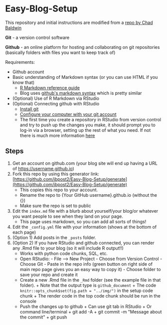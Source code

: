 # Easy-Blog-Setup

This repository and initial instructions are modified from a [repo by Chad Baldwin](https://chadbaldwin.net/2021/03/14/how-to-build-a-sql-blog.html)

**Git** - a version control software  

**Github** - an online platform for hosting and collaborating on git repositories (basically folders with files you want to keep track of)

Requirements:
- Github account
- Basic understanding of Markdown syntax (or you can use HTML if you know that)
    - [R Markdown reference guide](https://www.rstudio.com/wp-content/uploads/2015/03/rmarkdown-reference.pdf?_ga=2.243129861.649238065.1666362515-276851843.1648675901)
    - Blog uses [github's markdown syntax](https://github.com/adam-p/markdown-here/wiki/Markdown-Cheatsheet) which is pretty similar
- (Optional) Use of R Markdown via RStudio
- (Optional) Connecting github with RStudio
    - [Install git](https://happygitwithr.com/install-git.html)
    - [Configure your computer with your git account](https://happygitwithr.com/hello-git.html)
    - The first time you create a repository in RStudio from version control and try to push up the changes you make, it should prompt you to log-in via a browser, setting up the rest of what you need.  If not there is much more information [here](https://happygitwithr.com/rstudio-git-github.html)


## Steps

1. Get an account on github.com (your blog site will end up having a URL of https://username.github.io)
2. Fork this repo by using this generator link: [https://github.com/jbpost2/Easy-Blog-Setup/generate](https://github.com/jbpost2/Easy-Blog-Setup/generate)
    + This copies this repo to your account.
    + Rename the repo to {Your GitHub username}.github.io (without the {})
    + Make sure the repo is set to public
3. Edit the `index.md` file with a blurb about yourself/your blog/or whatever you want people to see when they land on your page.
    + This page uses markdown, so you can add all sorts of things!
4. Edit the `_config.yml` file with your information (shows at the bottom of each page)
5. (Option 1) Add posts in the `_posts` folder.
6. (Option 2) If you have RStudio and github connected, you can render any .Rmd file to your blog (so it will include R output!!)
    + Works with python code chunks, SQL, etc.
    + Open RStudio: 
            - File --> New Project 
            - Choose from Version Control
            - Choose Git
            - Paste in the repo info (green button on right side of main repo page gives you an easy way to copy it)
            - Choose folder to save your repo and create it
    + Create a new .Rmd file in the `_Rmd` folder (see the example file in that folder).
            + Note that the output type is `github_document`
            + The code `knitr::opts_chunk$set(fig.path = "../img/")` in the setup code chunk
            + The render code in the top code chunk should be run in the console
    + Push the changes up to github
            + Can use git tab in RStudio
            + Or command line/terminal
                    + git add -A
                    + git commit -m "Message about the commit"
                    + git push
